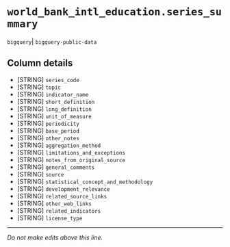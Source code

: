 # `world_bank_intl_education.series_summary`
`bigquery`| `bigquery-public-data`

## Column details
* [STRING]    `series_code`
* [STRING]    `topic`
* [STRING]    `indicator_name`
* [STRING]    `short_definition`
* [STRING]    `long_definition`
* [STRING]    `unit_of_measure`
* [STRING]    `periodicity`
* [STRING]    `base_period`
* [STRING]    `other_notes`
* [STRING]    `aggregation_method`
* [STRING]    `limitations_and_exceptions`
* [STRING]    `notes_from_original_source`
* [STRING]    `general_comments`
* [STRING]    `source`
* [STRING]    `statistical_concept_and_methodology`
* [STRING]    `development_relevance`
* [STRING]    `related_source_links`
* [STRING]    `other_web_links`
* [STRING]    `related_indicators`
* [STRING]    `license_type`

-------------------------------------------------------------------------------
*Do not make edits above this line.*

